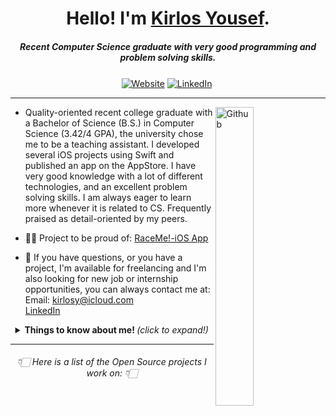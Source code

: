 <h1 align="center">Hello! I'm <a href="https://www.kirlosyousef.com">Kirlos Yousef</a>.</h1>
<h5 align="center">Recent Computer Science graduate with very good programming and problem solving skills.</h5>


<!--
  <img src="https://github.com/TheDudeThatCode/TheDudeThatCode/blob/master/Assets/Developer.gif" width="50px">
 -->

<p align="center">
    <a align="center" href="https://www.kirlosyousef.com/"><img align="center" alt="Website"
                                                                     src="https://img.shields.io/website?color=black&down_color=black&label=%20%20%20%20%20%20%20&logo=Sourcegraph&logoColor=white&style=flat-square&up_color=black&up_message=Portfolio&url=https://www.kirlosyousef.com%2F"></a>
    <a align="center" href="https://www.linkedin.com/in/kirlosyousef/"><img align="center" alt="LinkedIn"
                                                                                   src="https://img.shields.io/badge/-LinkedIn-222222?style=flat-square&logo=Linkedin&logoColor=white&link=https://www.linkedin.com/in/kirlosyousef/"></a>
    <a align="center" href="https://github.com/KirlosYousef"><img align="center" alt=""
                                                                         src="https://visitor-badge.laobi.icu/badge?page_id=KirlosYousef"></a>
</p>


---

<!-- Any image aligned to the right. Beware the width
<img width="25%" align="right" alt="Github" src="https://user-images.githubusercontent.com/48678280/88862933-ccbd9c00-d201-11ea-80f2-c4408d7bf622.png" />
-->
<a href="https://www.kirlosyousef.com"><img align="right" alt="Github" src="https://user-images.githubusercontent.com/48678280/88862734-4903af80-d201-11ea-968b-9c939d88a37c.gif"
                                                  width="35%"/></a>

- Quality-oriented recent college graduate with a Bachelor of Science (B.S.) in Computer Science (3.42/4 GPA), the university chose me to be a teaching assistant. I developed several iOS projects using Swift and published an app on the AppStore. I have very good knowledge with a lot of different technologies, and an excellent problem solving skills. I am always eager to learn more whenever it is related to CS. Frequently praised as detail-oriented by my peers.

- 🧑‍💻 Project to be proud of: [RaceMe!-iOS App](https://github.com/KirlosYousef/RaceMe-IOS)

- 💼 If you have questions, or you have a project, I'm available for freelancing and I'm also looking for new job or internship opportunities,
you can always contact me at: <br>
Email: kirlosy@icloud.com <br>
<a href="https://www.linkedin.com/in/kirlosyousef/">LinkedIn</a>

<details align="center">
  <summary> <b> Things to know about me! </b> <i>(click to expand!)</i> </summary>

  <div>
    <img align='right' src="https://github-readme-stats.vercel.app/api?username=KirlosYousef&show_icons=true&count_private=true&hide=contribs,issues&hide_border=true">
   

### Languages and Tools:  

<code><img width="10%" src="https://www.vectorlogo.zone/logos/swift/swift-ar21.svg"></code>
<code><img width="10%" src="https://www.vectorlogo.zone/logos/apple_appstore/apple_appstore-ar21.svg"></code>
<code><img width="10%" src="https://www.vectorlogo.zone/logos/mysql/mysql-ar21.svg"></code>
<br><br>
<code><img width="10%" src="https://www.vectorlogo.zone/logos/python/python-ar21.svg"></code>
<code><img width="10%" src="https://www.vectorlogo.zone/logos/java/java-ar21.svg"></code>
<code><img width="10%" src="https://www.vectorlogo.zone/logos/firebase/firebase-ar21.svg"></code>
<br><br>


   </div>
</details>


---


<h6 align="center">👇🏻 Here is a list of the Open Source projects I work on: 👇🏻</h6>
